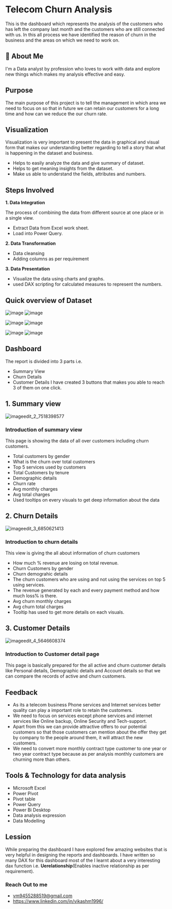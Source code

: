 
# Telecom Churn Analysis

This is the dashboard which represents the analysis of the customers who has left the company last month and the customers who are still connected with us. In this all process we have identified the reason of churn in the business and the areas on which we need to work on. 

## 🚀 About Me
I'm a Data analyst by profession who loves to work with data and explore new things which makes my analysis effective and easy.


## Purpose
The main purpose of this project is to tell the management in which area we need to focus on so that in future we can retain our customers for a long time and how can we reduce the our churn rate.
## Visualization
Visualization is very important to present the data in graphical and visual form that makes our understanding better regarding to tell a story that what is happening in the dataset and business.
- Helps to easily analyze the data and give summary of dataset.
- Helps to get meaning insights from the dataset.
- Make us able to understand the fields, attributes and numbers.


## Steps Involved
**1. Data Integration**

The process of combining the data from different source at one place or in a single view.
- Extract Data from Excel work sheet.
- Load into Power Query.

**2. Data Transformation**
- Data cleansing 
- Adding columns as per requirement

**3. Data Presentation**
- Visualize the data using charts and graphs.
- used DAX scripting for calculated measures to represent the numbers.

## Quick overview of Dataset
![image](https://user-images.githubusercontent.com/92555446/188495749-b766d8b0-29b0-4ddc-bc1c-3f914c0b2d79.png)
![image](https://user-images.githubusercontent.com/92555446/188495881-83f023af-8b16-4b21-9847-c9c25323840f.png)

![image](https://user-images.githubusercontent.com/92555446/188495780-feb566d8-4c2e-4d94-8ed5-ddc91f52020c.png)
![image](https://user-images.githubusercontent.com/92555446/188495802-918429d1-0ed6-4cdc-b3ec-3b90375df6d4.png)

![image](https://user-images.githubusercontent.com/92555446/188496089-78ddb241-3f94-407a-81dd-c3b9fae88d73.png)
![image](https://user-images.githubusercontent.com/92555446/188496104-a6779942-2663-479d-926a-3f976c122e87.png)


## Dashboard

The report is divided into 3 parts i.e. 
- Summary View
- Churn Details
- Customer Details
I have created 3 buttons that makes you able to reach 3 of them on one click. 

## 1. Summary view
![imageedit_2_7518398577](https://user-images.githubusercontent.com/92555446/188493004-49d05d0f-693e-434e-b932-197b16e6ad17.jpg)
### Introduction of summary view
This page is showing the data of all over customers including churn customers.
- Total customers by gender
- What is the churn over total customers
- Top 5 services used by customers
- Total Customers by tenure
- Demographic details
- Churn rate
- Avg monthly charges
- Avg total charges
- Used tooltips on every visuals to get deep information about the data
## 2. Churn Details
![imageedit_3_6850621413](https://user-images.githubusercontent.com/92555446/188496520-f81c3e37-51c6-42c2-ab6d-d48b6350dda7.jpg)
### Introduction to churn details
This view is giving the all about information of churn customers 
- How much % revenue are losing on total revenue.
- Churn Customers by gender
- Churn demograhic details
- The churn customers who are using and not using the services on top 5 using services.
- The revenue generated by each and every payment method and how much loss% is there.
- Avg churn monthly charges
- Avg churn total charges
- Tooltip has used to get more details on each visuals.
## 3. Customer Details
![imageedit_4_5646608374](https://user-images.githubusercontent.com/92555446/188497370-f755e430-47c8-4786-b30a-dddc9a038f29.gif)
### Introduction to Customer detail page
This page is basically prepared for the all active and churn customer details like Personal details, Demographic details and Account details so that we can compare the records of active and churn customers.

## Feedback
- As its a telecom business Phone services and Internet services better quality can play a important role to retain the customers.
- We need to focus on services except phone services and internet services like Online backup, Online Security and Tech-support.
- Apart from this we can provide attractive offers to our potential customers so that those customers can mention about the offer they get by company to the people around them, it will attract the new customers.
- We need to convert more monthly contract type customer to one year or two year contract type because as per analysis monthly customers are churning more than others.

## Tools & Technology for data analysis
- Microsoft Excel
- Power Pivot
- Pivot table
- Power Query
- Power Bi Desktop
- Data analysis expression
- Data Modelling

## Lession
While preparing the dashboard I have explored few amazing websites that is very helpful in designing the reports and dashboards. I have written so many DAX for this dashboard most of the I learnt about a very interesting dax function i.e. **Uerelationship**(Enables inactive relationship as per requirement).

### Reach Out to me
- vm9455288519@gmail.com
- https://www.linkedin.com/in/vikashm1996/














 

    
